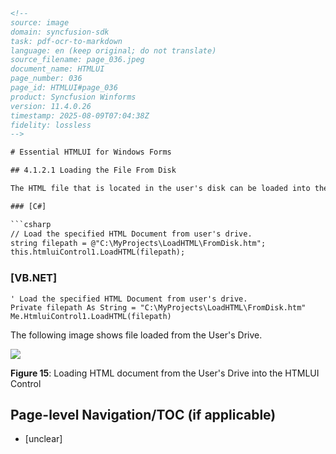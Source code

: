 ```html
<!-- 
source: image
domain: syncfusion-sdk
task: pdf-ocr-to-markdown
language: en (keep original; do not translate)
source_filename: page_036.jpeg
document_name: HTMLUI
page_number: 036
page_id: HTMLUI#page_036
product: Syncfusion Winforms
version: 11.4.0.26
timestamp: 2025-08-09T07:04:38Z
fidelity: lossless
-->

# Essential HTMLUI for Windows Forms

## 4.1.2.1 Loading the File From Disk

The HTML file that is located in the user's disk can be loaded into the HTMLUIControl. It is loaded by specifying the location of the file in the disk.

### [C#]

```csharp
// Load the specified HTML Document from user's drive.
string filepath = @"C:\MyProjects\LoadHTML\FromDisk.htm";
this.htmluiControl1.LoadHTML(filepath);
```

### [VB.NET]

```vbnet
' Load the specified HTML Document from user's drive.
Private filepath As String = "C:\MyProjects\LoadHTML\FromDisk.htm"
Me.HtmluiControl1.LoadHTML(filepath)
```

The following image shows file loaded from the User's Drive.

![](https://raw.githubusercontent.com/llissued-datasets/llm-rag-datasets/main/images/image_3.png)

**Figure 15**: Loading HTML document from the User's Drive into the HTMLUI Control

## Page-level Navigation/TOC (if applicable)
- [unclear]
  
<!-- tags: [HTMLUI, Windows Forms, HTML, File Loading, LoadHTML] keywords: [HTMLUIControl, C#, VB.NET, File Path, User's Drive, Loading Files] -->
```